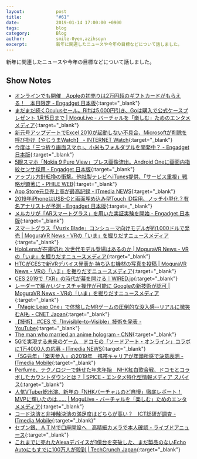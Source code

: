 ```yaml
---
layout:            post
title:             "#61"
date:              2019-01-14 17:00:00 +0900
tags:              blog
category:          Blog
author:            smile-0yen,azihsoyn
excerpt:           新年に関連したニュースや今年の目標などについて話しました。
---
```

新年に関連したニュースや今年の目標などについて話しました。

## Show Notes
- [オンラインでも開催　Appleの初売りは2万円超のギフトカードがもらえる！　本日限定 \- Engadget 日本版](https://japanese.engadget.com/2019/01/02/apple-2/){:target="_blank"}
- [まだまだ続くOculusセール。Riftは5,000円引き、Goは購入で公式ケースプレゼント 1月15日まで \| MoguLive \- バーチャルを「楽しむ」ためのエンタメメディア](https://www.moguravr.com/oculus-sale-2019-1/){:target="_blank"}
- [新元号アップデートでExcel 2010が起動しない不具合、Microsoftが削除を呼び掛け【やじうまWatch】 \- INTERNET Watch](https://internet.watch.impress.co.jp/docs/yajiuma/1160935.html){:target="_blank"}
- [今度は「三つ折り画面スマホ」、小米もフォルダブルを開発中？ \- Engadget 日本版](https://japanese.engadget.com/2019/01/03/xiaomi/){:target="_blank"}
- [5眼スマホ「Nokia 9 Pure View」プレス画像流出。Android Oneに画面内指紋センサ採用 \- Engadget 日本版](https://japanese.engadget.com/2019/01/01/5-nokia-9-pure-view-android-one/){:target="_blank"}
- [アップル方針転換の衝撃。他社製テレビへiTunes提供、「サービス重視」戦略が顕著に \- PHILE WEB](https://www.phileweb.com/review/column/201901/07/641.html){:target="_blank"}
- [App Store元旦売上高が最高記録 \- ITmedia NEWS](http://www.itmedia.co.jp/news/articles/1901/04/news022.html){:target="_blank"}
- [2019年iPhoneはUSB\-Cと画面埋め込み型Touch ID採用、ノッチ小型化？有名アナリストが予測 \- Engadget 日本版](https://japanese.engadget.com/2019/01/05/2019-iphone-usb-c-touch-id/){:target=_"_blank"}
- [メルカリが「ARスマートグラス」を用いた実証実験を開始 \- Engadget 日本版](https://japanese.engadget.com/2019/01/07/ar/){:target="_blank"}
- [スマートグラス「Vuzix Blade」コンシューマ向けモデルが約1,000ドルで発売 \| MoguraVR News \- VRの「いま」を掘りだすニュースメディア](https://www.moguravr.com/vuzix-blade/){:target="_blank"}
- [HoloLensが在庫切れ 次世代モデル登場はあるのか \| MoguraVR News \- VRの「いま」を掘りだすニュースメディア](https://www.moguravr.com/hololens-out-of-stock/){:target="_blank"}
- [HTCがCESで新VRデバイス発表か 持ち込む機材の写真を投稿 \| MoguraVR News \- VRの「いま」を掘りだすニュースメディア](https://www.moguravr.com/htc-ces2019/){:target="_blank"}
- [CES 2019で「XR」の時代が幕を開ける｜WIRED\.jp](https://wired.jp/2019/01/07/what-is-xr/){:target="_blank"}
- [レーダーで細かいジェスチャ操作が可能に Googleの新技術が認可 \| MoguraVR News \- VRの「いま」を掘りだすニュースメディア](https://www.moguravr.com/google-soli/){:target="_blank"}
- [「Magic Leap One」で体験したMRゲームの圧倒的な没入感\-\-リアルに微笑むAIも \- CNET Japan](https://japan.cnet.com/article/35130040/){:target="_blank"}
- [【技術】 \#CES で「Invisible\-to\-Visible」技術を発表 \- YouTube](https://www.youtube.com/watch?v=5ZPEOgmIm7Y&feature=youtu.be){:target="_blank"}
- [The man who married an anime hologram \- CNN](https://edition.cnn.com/2018/12/28/health/rise-of-digisexuals-intl/index.html){:target="_blank"}
- [5Gで実現する未来のゲーム　ドコモの「ソードアート・オンライン」コラボに1万4000人の応募 \- ITmedia NEWS](http://www.itmedia.co.jp/news/articles/1712/11/news029.html){:target="_blank"}
- [「5G元年」「楽天参入」の2019年　携帯キャリアが年頭所感で決意表明 \- ITmedia Mobile](http://www.itmedia.co.jp/mobile/articles/1901/07/news069.html){:target="_blank"}
- [Perfume、テクノロジーで魅せた年末年始　NHK紅白歌合戦、ドコモとコラボしたカウントダウンとは？ \| SPICE \- エンタメ特化型情報メディア スパイス](https://spice.eplus.jp/articles/222925){:target="_blank"}
- [人気VTuber総出演、新年の「NHKバーチャルのど自慢」徹底レポート！ MVPに輝いたのは…… \| MoguLive \- バーチャルを「楽しむ」ためのエンタメメディア](https://www.moguravr.com/virtual-nodojiman-report/){:target="_blank"}
- [コード決済と非接触決済の満足度はどちらが高い？　ICT総研が調査 \- ITmedia Mobile](http://www.itmedia.co.jp/mobile/articles/1901/07/news103.html){:target="_blank}"
- [セブン銀、ＡＴＭで口座開設へ　高精細カメラで本人確認 \- ライブドアニュース](http://news.livedoor.com/article/detail/15839036/){:target="_blank"}
- [これまでに売れたAlexaデバイスが1億台を突破した、まだ製品のないEcho Autoにもすでに100万人が殺到 \| TechCrunch Japan](https://jp.techcrunch.com/2019/01/05/2019-01-04-more-than-100-million-alexa-devices-have-been-sold/){:target="_blank"}

